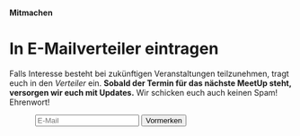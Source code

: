 #### Mitmachen

# In E-Mailverteiler eintragen

Falls Interesse besteht bei zukünftigen Veranstaltungen teilzunehmen, tragt euch in den *Verteiler* ein. **Sobald der Termin für das nächste MeetUp steht, versorgen wir euch mit Updates.** Wir schicken euch auch keinen Spam! Ehrenwort!

<form id="emailForm" method="POST" action="http://tools.zalari.de/mailer/mailer.php" target="hidden_iframe">
<label class="email-label" for="input-email" style="opacity:0">E-Mail</label>
<input id="input-email" type="email" name="email7000" placeholder="E-Mail" autocomplete="email">


<input type="submit" id="ddjs-distributor" class="btn btn-default" value="Vormerken">
</form>

<p class="error-message" style="display:none">Die E-Mail-Adresse ist ungültig.</p>
<p class="ok-message" style="display:none">Anmeldung wird versendet.</p>
<p class="success-message" style="display:none">Vielen Dank fürs Anmelden.</p>
